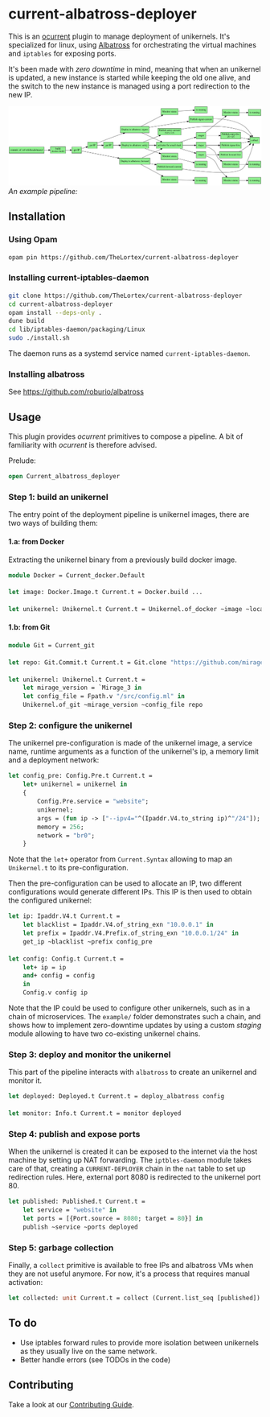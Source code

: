 # current-albatross-deployer

This is an [ocurrent](https://github.com/ocurrent/ocurrent) plugin to manage deployment of 
unikernels. It's specialized for linux, using [Albatross](https://github.com/roburio/albatross) 
for orchestrating the virtual machines and `iptables` for exposing ports.  

It's been made with _zero downtime_ in mind, meaning that when an unikernel is updated, a new 
instance is started while keeping the old one alive, and the switch to the new instance is managed
using a port redirection to the new IP.

![Screenshot](.screenshot.png)
_An example pipeline:_

## Installation

### Using Opam

```bash
opam pin https://github.com/TheLortex/current-albatross-deployer
```

### Installing current-iptables-daemon

```bash
git clone https://github.com/TheLortex/current-albatross-deployer
cd current-albatross-deployer
opam install --deps-only .
dune build
cd lib/iptables-daemon/packaging/Linux
sudo ./install.sh
```

The daemon runs as a systemd service named `current-iptables-daemon`.

### Installing albatross

See https://github.com/roburio/albatross

## Usage

This plugin provides _ocurrent_ primitives to compose a pipeline. A bit of familiarity with _ocurrent_
is therefore advised. 

Prelude:
```ocaml
open Current_albatross_deployer
```

### Step 1: build an unikernel

The entry point of the deployment pipeline is unikernel images, there are two ways of building them:

#### 1.a: from Docker

Extracting the unikernel binary from a previously build docker image.
```ocaml
module Docker = Current_docker.Default 

let image: Docker.Image.t Current.t = Docker.build ...

let unikernel: Unikernel.t Current.t = Unikernel.of_docker ~image ~location:(Fpath.v "/unikernel.hvt)
```

#### 1.b: from Git

```ocaml
module Git = Current_git

let repo: Git.Commit.t Current.t = Git.clone "https://github.com/mirage/mirage-www"

let unikernel: Unikernel.t Current.t = 
    let mirage_version = `Mirage_3 in
    let config_file = Fpath.v "/src/config.ml" in
    Unikernel.of_git ~mirage_version ~config_file repo
```

### Step 2: configure the unikernel

The unikernel pre-configuration is made of the unikernel image, a service name, runtime arguments as a function of the unikernel's ip, a memory limit and a deployment network:
```ocaml
let config_pre: Config.Pre.t Current.t = 
    let+ unikernel = unikernel in
    {
        Config.Pre.service = "website";
        unikernel;
        args = (fun ip -> ["--ipv4="^(Ipaddr.V4.to_string ip)^"/24"]);
        memory = 256;
        network = "br0";
    }
```
Note that the `let+` operator from `Current.Syntax` allowing to map an `Unikernel.t` to its pre-configuration.

Then the pre-configuration can be used to allocate an IP, two different configurations would generate different IPs. This IP is then used to obtain the configured unikernel:
```ocaml
let ip: Ipaddr.V4.t Current.t = 
    let blacklist = Ipaddr.V4.of_string_exn "10.0.0.1" in
    let prefix = Ipaddr.V4.Prefix.of_string_exn "10.0.0.1/24" in
    get_ip ~blacklist ~prefix config_pre

let config: Config.t Current.t =
    let+ ip = ip
    and+ config = config 
    in
    Config.v config ip
```
Note that the IP could be used to configure other unikernels, such as in a chain of microservices. The `example/` folder demonstrates such a chain, and shows how to implement zero-downtime updates by using a custom _staging_ module allowing to have two co-existing unikernel chains.

### Step 3: deploy and monitor the unikernel

This part of the pipeline interacts with `albatross` to create an unikernel and monitor it.

```ocaml
let deployed: Deployed.t Current.t = deploy_albatross config

let monitor: Info.t Current.t = monitor deployed
```

### Step 4: publish and expose ports

When the unikernel is created it can be exposed to the internet via the host machine by setting up NAT forwarding. The `iptbles-daemon` module takes care of that, creating a `CURRENT-DEPLOYER` chain in the `nat` table to set up redirection rules. Here, external port 8080 is redirected to the unikernel port 80. 

```ocaml
let published: Published.t Current.t = 
    let service = "website" in
    let ports = [{Port.source = 8080; target = 80}] in
    publish ~service ~ports deployed
```

### Step 5: garbage collection

Finally, a `collect` primitive is available to free IPs and albatross VMs when they are not useful anymore. For now, it's a process that requires manual activation:
```ocaml
let collected: unit Current.t = collect (Current.list_seq [published])
```

## To do

- Use iptables forward rules to provide more isolation between unikernels as they usually live on 
  the same network.
- Better handle errors (see TODOs in the code)

## Contributing

Take a look at our [Contributing Guide](CONTRIBUTING.md).